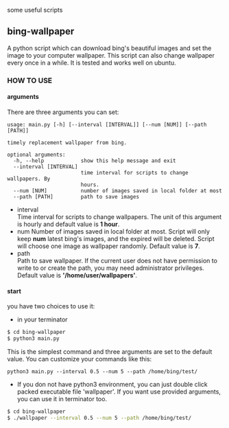some useful scripts
## bing-wallpaper
A python script which can download bing's beautiful images and set the image to your computer wallpaper. This script can also change wallpaper every once in a while. It is tested and works well on ubuntu.   
### HOW TO USE
#### arguments
There are three arguments you can set:
```
usage: main.py [-h] [--interval [INTERVAL]] [--num [NUM]] [--path [PATH]]

timely replacement wallpaper from bing.

optional arguments:
  -h, --help            show this help message and exit
  --interval [INTERVAL]
                        time interval for scripts to change wallpapers. By
                        hours.
  --num [NUM]           number of images saved in local folder at most
  --path [PATH]         path to save images
```
* interval  
Time interval for scripts to change wallpapers. The unit of this argument is hourly and default value is **1 hour**. 
* num
Number of images saved in local folder at most. Script will only keep **num** latest bing's images, and the expired will be deleted. Script will choose one image as wallpaper randomly. Default value is **7**.
* path  
Path to save wallpaper. If the current user does not have permission to write to or create the path, you may need administrator privileges. Default value is **'/home/user/wallpapers'**.
#### start
you have two choices to use it:
* in your terminator
``` sh
$ cd bing-wallpaper
$ python3 main.py
``` 
This is the simplest command and three arguments are set to the default value. You can customize your commands like this:
```
python3 main.py --interval 0.5 --num 5 --path /home/bing/test/
```
* If you don not have python3 environment, you can just double click packed executable file 'wallpaper'. If you want use provided arguments, you can use it in terminator too.
``` sh
$ cd bing-wallpaper
$ ./wallpaper --interval 0.5 --num 5 --path /home/bing/test/
``` 
